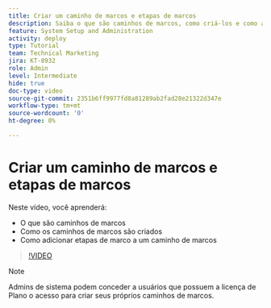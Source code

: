 ```yaml
---
title: Criar um caminho de marcos e etapas de marcos
description: Saiba o que são caminhos de marcos, como criá-los e como adicionar etapas de marcos.
feature: System Setup and Administration
activity: deploy
type: Tutorial
team: Technical Marketing
jira: KT-8932
role: Admin
level: Intermediate
hide: true
doc-type: video
source-git-commit: 2351b6ff9977fd8a81289ab2fad28e21322d347e
workflow-type: tm+mt
source-wordcount: '0'
ht-degree: 0%

---
```


# Criar um caminho de marcos e etapas de marcos

Neste vídeo, você aprenderá:

* O que são caminhos de marcos
* Como os caminhos de marcos são criados
* Como adicionar etapas de marco a um caminho de marcos

>[!VIDEO](https://video.tv.adobe.com/v/335204/?quality=12&learn=on)

>[!NOTE]
>
>Admins de sistema podem conceder a usuários que possuem a licença de Plano o acesso para criar seus próprios caminhos de marcos.
